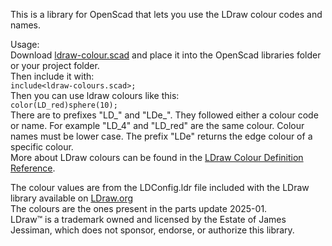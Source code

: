 This is a library for OpenScad that lets you use the LDraw colour codes and names.

Usage:  
Download [ldraw-colour.scad](/raw/master/ldraw-colours/ldraw-colours.scad) and place it into the OpenScad libraries folder or your project folder.  
Then include it with:  
`include<ldraw-colours.scad>;`  
Then you can use ldraw colours like this:  
`color(LD_red)sphere(10);`  
There are to prefixes "LD_" and "LDe_". They followed either a colour code or name.
For example "LD_4" and "LD_red" are the same colour. Colour names must be lower case.
The prefix "LDe" returns the edge colour of a specific colour.  
More about LDraw colours can be found in the [LDraw Colour Definition Reference](https://www.ldraw.org/article/547.html).

The colour values are from the LDConfig.ldr file included with the LDraw library available on [LDraw.org](https://ldraw.org)  
The colours are the ones present in the parts update 2025-01.  
LDraw™ is a trademark owned and licensed by the Estate of James Jessiman, which does not sponsor, endorse, or authorize this library.